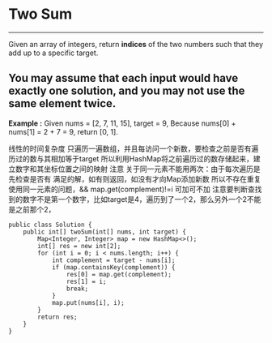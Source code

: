 # Two Sum
-----------------------------
Given an array of integers, return **indices** of the two numbers such that they add up to a specific target.

You may assume that each input would have **exactly one** solution, and you may not use the same element twice.
-----------------------------
**Example :**
    Given nums = [2, 7, 11, 15], target = 9,
    Because nums[0] + nums[1] = 2 + 7 = 9,
    return [0, 1].


线性的时间复杂度
只遍历一遍数组，并且每访问一个新数，要检查之前是否有遍历过的数与其相加等于target
所以利用HashMap将之前遍历过的数存储起来，建立数字和其坐标位置之间的映射
注意
关于同一元素不能用两次：由于每次遍历是先检查是否有 满足的解，如有则返回，如没有才向Map添加新数
所以不存在重复使用同一元素的问题，&& map.get(complement)!=i 可加可不加
注意要判断查找到的数字不是第一个数字，比如target是4，遍历到了一个2，那么另外一个2不能是之前那个2，

```
public class Solution {
    public int[] twoSum(int[] nums, int target) {
        Map<Integer, Integer> map = new HashMap<>();
        int[] res = new int[2];
        for (int i = 0; i < nums.length; i++) {
            int complement = target - nums[i];
            if (map.containsKey(complement)) {
                res[0] = map.get(complement);
                res[1] = i;
                break;
            }
            map.put(nums[i], i);
        }
        return res;
    }
}
```



